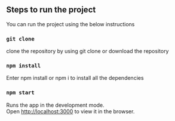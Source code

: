 
## Steps to run the project

You can run the project using the below instructions

### `git clone`

clone the repository by using git clone or download the repository

### `npm install`

Enter npm install or npm i to install all the dependencies

### `npm start`

Runs the app in the development mode.<br />
Open [http://localhost:3000](http://localhost:3000) to view it in the browser.
